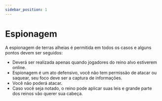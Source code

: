 ```yaml
---
sidebar_position: 1
---
```


# Espionagem

A espionagem de terras alheias é permitida em todos os casos e alguns pontos devem ser seguidos:

- Deverá ser realizada apenas quando jogadores do reino alvo estiverem online.
- Espionagem é um ato defensivo, você não tem permissão de atacar ou saquear, seu foco deve ser a captura
  de informações.
- Você não poderá atacar.
- Caso você seja notado, o reino pode aplicar suas leis e grande parte dos reinos vão querer sua cabeça.